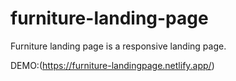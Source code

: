 # furniture-landing-page

Furniture landing page is a responsive landing page.

DEMO:(https://furniture-landingpage.netlify.app/)
